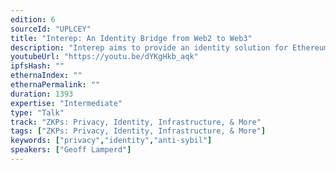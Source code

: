 ```yaml
---
edition: 6
sourceId: "UPLCEY"
title: "Interep: An Identity Bridge from Web2 to Web3"
description: "Interep aims to provide an identity solution for Ethereum users by bridging from an established digital identity source, typically a web2 platform. The product provides an identity layer in an application stack, and integrates with a privacy-focussed layer using the Semaphore framework. Interep can be used to to qualify users, or as an anti-sybil service."
youtubeUrl: "https://youtu.be/dYKgHkb_aqk"
ipfsHash: ""
ethernaIndex: ""
ethernaPermalink: ""
duration: 1393
expertise: "Intermediate"
type: "Talk"
track: "ZKPs: Privacy, Identity, Infrastructure, & More"
tags: ["ZKPs: Privacy, Identity, Infrastructure, & More"]
keywords: ["privacy","identity","anti-sybil"]
speakers: ["Geoff Lamperd"]
---
```

